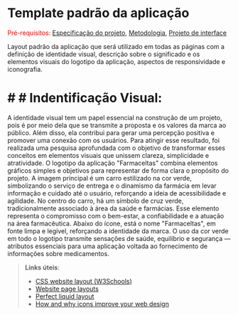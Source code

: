 # Template padrão da aplicação

<span style="color:red">Pré-requisitos: <a href="02-Especificacao.md"> Especificação do projeto</a></span>, <a href="03-Metodologia.md"> Metodologia</a>, <a href="05-Projeto-interface.md"> Projeto de interface</a>

Layout padrão da aplicação que será utilizado em todas as páginas com a definição de identidade visual, descrição sobre o significado e os elementos visuais do logotipo da aplicação, aspectos de responsividade e iconografia.

# # # Indentificação Visual:
A identidade visual tem um papel essencial na construção de um projeto, pois é por meio dela que se transmite a proposta e os valores da marca ao público. Além disso, ela contribui para gerar uma percepção positiva e promover uma conexão com os usuários. Para atingir esse resultado, foi realizada uma pesquisa aprofundada com o objetivo de transformar esses conceitos em elementos visuais que unissem clareza, simplicidade e atratividade.
O logotipo da aplicação "Farmaceltas" combina elementos gráficos simples e objetivos para representar de forma clara o propósito do projeto. A imagem principal é um carro estilizado na cor verde, simbolizando o serviço de entrega e o dinamismo da farmácia em levar informação e cuidado até o usuário, reforçando a ideia de acessibilidade e agilidade.
No centro do carro, há um símbolo de cruz verde, tradicionalmente associado à área da saúde e farmácias. Esse elemento representa o compromisso com o bem-estar, a confiabilidade e a atuação na área farmacêutica.
Abaixo do ícone, está o nome "Farmaceltas", em fonte limpa e legível, reforçando a identidade da marca. O uso da cor verde em todo o logotipo transmite sensações de saúde, equilíbrio e segurança — atributos essenciais para uma aplicação voltada ao fornecimento de informações sobre medicamentos.



> **Links úteis**:
>
> - [CSS website layout (W3Schools)](https://www.w3schools.com/css/css_website_layout.asp)
> - [Website page layouts](http://www.cellbiol.com/bioinformatics_web_development/chapter-3-your-first-web-page-learning-html-and-css/website-page-layouts/)
> - [Perfect liquid layout](https://matthewjamestaylor.com/perfect-liquid-layouts)
> - [How and why icons improve your web design](https://usabilla.com/blog/how-and-why-icons-improve-you-web-design/)
